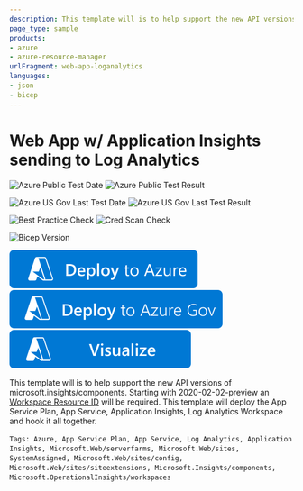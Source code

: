 ```yaml
---
description: This template will is to help support the new API versions of microsoft.insights/components.  Starting with 2020-02-02-preview WorkspaceID will be required when creating Application Inisghts.This template will deploy the App Service Plan, App Service, Application Insights, Log Analytics Workspace and hook it all together.
page_type: sample
products:
- azure
- azure-resource-manager
urlFragment: web-app-loganalytics
languages:
- json
- bicep
---
```

# Web App w/ Application Insights sending to Log Analytics

![Azure Public Test Date](https://azurequickstartsservice.blob.core.windows.net/badges/quickstarts/microsoft.web/web-app-loganalytics/PublicLastTestDate.svg)
![Azure Public Test Result](https://azurequickstartsservice.blob.core.windows.net/badges/quickstarts/microsoft.web/web-app-loganalytics/PublicDeployment.svg)

![Azure US Gov Last Test Date](https://azurequickstartsservice.blob.core.windows.net/badges/quickstarts/microsoft.web/web-app-loganalytics/FairfaxLastTestDate.svg)
![Azure US Gov Last Test Result](https://azurequickstartsservice.blob.core.windows.net/badges/quickstarts/microsoft.web/web-app-loganalytics/FairfaxDeployment.svg)

![Best Practice Check](https://azurequickstartsservice.blob.core.windows.net/badges/quickstarts/microsoft.web/web-app-loganalytics/BestPracticeResult.svg)
![Cred Scan Check](https://azurequickstartsservice.blob.core.windows.net/badges/quickstarts/microsoft.web/web-app-loganalytics/CredScanResult.svg)

![Bicep Version](https://azurequickstartsservice.blob.core.windows.net/badges/quickstarts/microsoft.web/web-app-loganalytics/BicepVersion.svg)

[![Deploy To Azure](https://raw.githubusercontent.com/Azure/azure-quickstart-templates/master/1-CONTRIBUTION-GUIDE/images/deploytoazure.svg?sanitize=true)](https://portal.azure.com/#create/Microsoft.Template/uri/https%3A%2F%2Fraw.githubusercontent.com%2FAzure%2Fazure-quickstart-templates%2Fmaster%2Fquickstarts%2Fmicrosoft.web%2Fweb-app-loganalytics%2Fazuredeploy.json)
[![Deploy To Azure US Gov](https://raw.githubusercontent.com/Azure/azure-quickstart-templates/master/1-CONTRIBUTION-GUIDE/images/deploytoazuregov.svg?sanitize=true)](https://portal.azure.us/#create/Microsoft.Template/uri/https%3A%2F%2Fraw.githubusercontent.com%2FAzure%2Fazure-quickstart-templates%2Fmaster%2Fquickstarts%2Fmicrosoft.web%2Fweb-app-loganalytics%2Fazuredeploy.json)
[![Visualize](https://raw.githubusercontent.com/Azure/azure-quickstart-templates/master/1-CONTRIBUTION-GUIDE/images/visualizebutton.svg?sanitize=true)](http://armviz.io/#/?load=https%3A%2F%2Fraw.githubusercontent.com%2FAzure%2Fazure-quickstart-templates%2Fmaster%2Fquickstarts%2Fmicrosoft.web%2Fweb-app-loganalytics%2Fazuredeploy.json)

This template will is to help support the new API versions of microsoft.insights/components.  Starting with 2020-02-02-preview an [Workspace Resource ID](https://docs.microsoft.com/azure/templates/microsoft.insights/2020-02-02-preview/components) will be required.
This template will deploy the App Service Plan, App Service, Application Insights, Log Analytics Workspace and hook it all together.

`Tags: Azure, App Service Plan, App Service, Log Analytics, Application Insights, Microsoft.Web/serverfarms, Microsoft.Web/sites, SystemAssigned, Microsoft.Web/sites/config, Microsoft.Web/sites/siteextensions, Microsoft.Insights/components, Microsoft.OperationalInsights/workspaces`

